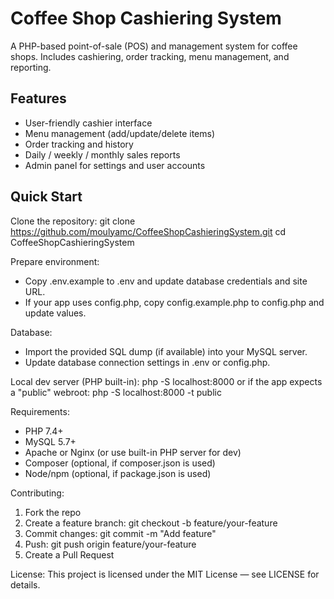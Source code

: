 # Coffee Shop Cashiering System

A PHP-based point-of-sale (POS) and management system for coffee shops. Includes cashiering, order tracking, menu management, and reporting.

## Features
- User-friendly cashier interface
- Menu management (add/update/delete items)
- Order tracking and history
- Daily / weekly / monthly sales reports
- Admin panel for settings and user accounts

## Quick Start

Clone the repository:
    git clone https://github.com/moulyamc/CoffeeShopCashieringSystem.git
    cd CoffeeShopCashieringSystem

Prepare environment:
- Copy .env.example to .env and update database credentials and site URL.
- If your app uses config.php, copy config.example.php to config.php and update values.

Database:
- Import the provided SQL dump (if available) into your MySQL server.
- Update database connection settings in .env or config.php.

Local dev server (PHP built-in):
    php -S localhost:8000
or if the app expects a "public" webroot:
    php -S localhost:8000 -t public

Requirements:
- PHP 7.4+
- MySQL 5.7+
- Apache or Nginx (or use built-in PHP server for dev)
- Composer (optional, if composer.json is used)
- Node/npm (optional, if package.json is used)

Contributing:
1. Fork the repo
2. Create a feature branch: git checkout -b feature/your-feature
3. Commit changes: git commit -m "Add feature"
4. Push: git push origin feature/your-feature
5. Create a Pull Request

License:
This project is licensed under the MIT License — see LICENSE for details.
